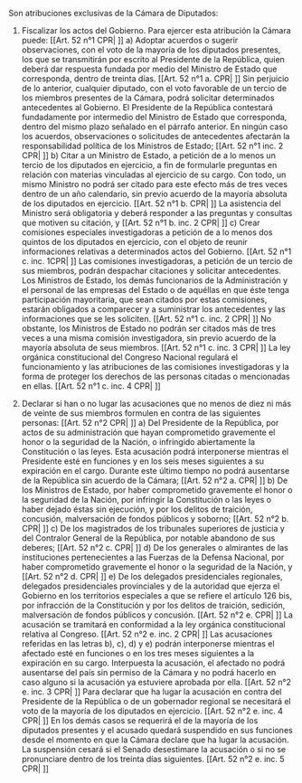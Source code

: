 Son atribuciones exclusivas de la Cámara de Diputados: 

1) Fiscalizar los actos del Gobierno. Para ejercer esta atribución la Cámara puede: [[Art. 52 n°1 CPR| ]]
a) Adoptar acuerdos o sugerir observaciones, con el voto de la mayoría de los diputados presentes, los que se transmitirán por escrito al Presidente de la República, quien deberá dar respuesta fundada por medio del Ministro de Estado que corresponda, dentro de treinta días. [[Art. 52 n°1 a. CPR| ]]
Sin perjuicio de lo anterior, cualquier diputado, con el voto favorable de un tercio de los miembros presentes de la Cámara, podrá solicitar determinados antecedentes al Gobierno. El Presidente de la República contestará fundadamente por intermedio del Ministro de Estado que corresponda, dentro del mismo plazo señalado en el párrafo anterior.
En ningún caso los acuerdos, observaciones o solicitudes de antecedentes afectarán la responsabilidad política de los Ministros de Estado; [[Art. 52 n°1 inc. 2 CPR| ]]
b) Citar a un Ministro de Estado, a petición de a lo menos un tercio de los diputados en ejercicio, a fin de formularle preguntas en relación con materias vinculadas al ejercicio de su cargo. Con todo, un mismo Ministro no podrá ser citado para este efecto más de tres veces dentro de un año calendario, sin previo acuerdo de la mayoría absoluta de los diputados en ejercicio. [[Art. 52 n°1 b. CPR| ]]
La asistencia del Ministro será obligatoria y deberá responder a las preguntas y consultas que motiven su citación, y [[Art. 52 n°1 b. inc. 2 CPR| ]]
c) Crear comisiones especiales investigadoras a petición de a lo menos dos quintos de los diputados en ejercicio, con el objeto de reunir informaciones relativas a determinados actos del Gobierno. [[Art. 52 n°1 c. inc. 1CPR| ]]
Las comisiones investigadoras, a petición de un tercio de sus miembros, podrán despachar citaciones y solicitar antecedentes. Los Ministros de Estado, los demás funcionarios de la Administración y el personal de las empresas del Estado o de aquéllas en que éste tenga participación mayoritaria, que sean citados por estas comisiones, estarán obligados a comparecer y a suministrar los antecedentes y las informaciones que se les soliciten. [[Art. 52 n°1 c. inc. 2 CPR| ]]
No obstante, los Ministros de Estado no podrán ser citados más de tres veces a una misma comisión investigadora, sin previo acuerdo de la mayoría absoluta de seus miembros. [[Art. 52 n°1 c. inc. 3 CPR| ]]
La ley orgánica constitucional del Congreso Nacional regulará el funcionamiento y las atribuciones de las comisiones investigadoras y la forma de proteger los derechos de las personas citadas o mencionadas en ellas. [[Art. 52 n°1 c. inc. 4 CPR| ]]

2) Declarar si han o no lugar las acusaciones que no menos de diez ni más de veinte de sus miembros formulen en contra de las siguientes personas: [[Art. 52 n°2 CPR| ]]
a) Del Presidente de la República, por actos de su administración que hayan comprometido gravemente el honor o la seguridad de la Nación, o infringido abiertamente la Constitución o las leyes. Esta acusación podrá interponerse mientras el Presidente esté en funciones y en los seis meses siguientes a su expiración en el cargo. Durante este último tiempo no podrá ausentarse de la República sin acuerdo de la Cámara; [[Art. 52 n°2 a. CPR| ]]
b) De los Ministros de Estado, por haber comprometido gravemente el honor o la seguridad de la Nación, por infringir la Constitución o las leyes o haber dejado éstas sin ejecución, y por los delitos de traición, concusión, malversación de fondos públicos y soborno; [[Art. 52 n°2 b. CPR| ]]
c) De los magistrados de los tribunales superiores de justicia y del Contralor General de la República, por notable abandono de sus deberes; [[Art. 52 n°2 c. CPR| ]]
d) De los generales o almirantes de las instituciones pertenecientes a las Fuerzas de la Defensa Nacional, por haber comprometido gravemente el honor o la seguridad de la Nación, y [[Art. 52 n°2 d. CPR| ]]
e) De los delegados presidenciales regionales, delegados presidenciales provinciales y de la autoridad que ejerza el Gobierno en los territorios especiales a que se refiere el artículo 126 bis, por infracción de la Constitución y por los delitos de traición, sedición, malversación de fondos públicos y concusión. [[Art. 52 n°2 e. CPR| ]]
La acusación se tramitará en conformidad a la ley orgánica constitucional relativa al Congreso. [[Art. 52 n°2 e. inc. 2 CPR| ]]
Las acusaciones referidas en las letras b), c), d) y e) podrán interponerse mientras el afectado esté en funciones o en los tres meses siguientes a la expiración en su cargo. Interpuesta la acusación, el afectado no podrá ausentarse del país sin permiso de la Cámara y no podrá hacerlo en caso alguno si la acusación ya estuviere aprobada por ella. [[Art. 52 n°2 e. inc. 3 CPR| ]]
Para declarar que ha lugar la acusación en contra del Presidente de la República o de un gobernador regional se necesitará el voto de la mayoría de los diputados en ejercicio. [[Art. 52 n°2 e. inc. 4 CPR| ]]
En los demás casos se requerirá el de la mayoría de los diputados presentes y el acusado quedará suspendido en sus funciones desde el momento en que la Cámara declare que ha lugar la acusación. La suspensión cesará si el Senado desestimare la acusación o si no se pronunciare dentro de los treinta días siguientes. [[Art. 52 n°2 e. inc. 5 CPR| ]]